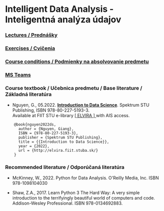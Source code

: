 #  Intelligent Data Analysis - Inteligentná analýza údajov 

### [Lectures / Prednášky](https://github.com/FIIT-IAU/2022-2023/tree/master/lectures)

### [Exercises / Cvičenia](https://github.com/FIIT-IAU/2022-2023/tree/master/exercises)

### [Course conditions / Podmienky na absolvovanie predmetu](https://github.com/FIIT-IAU/2022-2023/tree/master/various) 

### [MS Teams](https://teams.microsoft.com/l/team/19%3a74Ogf9kd5fVIZdT4MWpolpL1VT-YMhhRQECr_RYEAqU1%40thread.tacv2/conversations?groupId=e2e81b53-5b4c-4941-ba9e-c6f2d4c282aa&tenantId=25733538-6b16-4aa3-8ed6-297eb79b8e06)

### Course textbook / Učebnica predmetu / Base literature / Základná literatúra

- Nguyen, G., 05.2022. **[Introduction to Data Science](http://elvira.fiit.stuba.sk/)**. Spektrum STU Publishing, ISBN 978-80-227-5193-3. <br>Available at FIIT STU e-library [ [ ELVIRA ] ](http://elvira.fiit.stuba.sk/) with AIS access.
```
    @book{nguyen2022ds,   
      author = {Nguyen, Giang},  
      ISBN = {978-80-227-5193-3},   
      publisher = {Spektrum STU Publishing},  
      title = {{Introduction to Data Science}},  
      year = {2022},
      url = {http://elvira.fiit.stuba.sk/}
    }
```
### Recommended literature / Odporúčaná literatúra

- McKinney, W., 2022. Python for Data Analysis. O'Reilly Media, Inc. ISBN 978-1098104030

- Shaw, Z.A., 2017. Learn Python 3 The Hard Way: A very simple introduction to the terrifyingly beautiful world of computers and code. Addison-Wesley Professional. ISBN 978-0134692883. 
